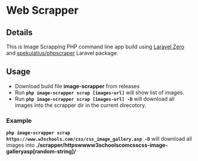 # Web Scrapper

## Details
This is Image Scrapping PHP command line app build using [Laravel Zero](https://github.com/laravel-zero/laravel-zero) and [spekulatius/phpscraper](https://github.com/spekulatius/phpscraper) Laravel package.

## Usage

- Download build file __image-scrapper__ from releases
- Run __`php image-scrapper scrap [images-url]`__ will show list of images.
- Run __`php image-scrapper scrap [images-url] -D`__ will download all images into the scrapper dir in the current direcotory.

### Example

__`php image-scrapper scrap https://www.w3schools.com/css/css_image_gallery.asp -D`__ will download all images into __./scrapper/httpswwww3schoolscomcsscss-image-galleryasp[random-string]/__